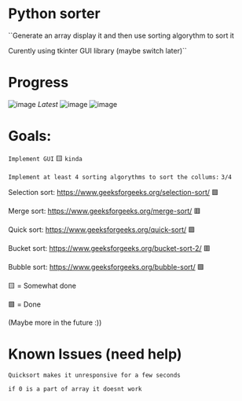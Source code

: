 # Python sorter
``Generate an array display it and then use sorting algorythm to sort it

Curently using tkinter GUI library (maybe switch later)``

# Progress
![image](https://user-images.githubusercontent.com/107749872/176241764-fc08509d-e5f2-4060-9195-959f2f249678.png) *Latest*
![image](https://user-images.githubusercontent.com/107749872/175905516-87fbf65d-fe4f-49bb-8d3f-368b6b0ccb47.png)
![image](https://user-images.githubusercontent.com/107749872/176007263-3b14d29b-af0b-4b85-bfc8-d3cbdc26ad47.png)

# Goals:
``Implement GUI`` 🟨 ``kinda``

``Implement at least 4 sorting algorythms to sort the collums:`` ``3/4``

Selection sort: https://www.geeksforgeeks.org/selection-sort/      🟩

Merge sort: https://www.geeksforgeeks.org/merge-sort/              🟥

Quick sort: https://www.geeksforgeeks.org/quick-sort/              🟩

Bucket sort: https://www.geeksforgeeks.org/bucket-sort-2/          🟥

Bubble sort: https://www.geeksforgeeks.org/bubble-sort/            🟩

🟨 = Somewhat done

🟩 = Done

(Maybe more in the future :))

# Known Issues (need help)
``Quicksort makes it unresponsive for a few seconds``

``if 0 is a part of array it doesnt work``
